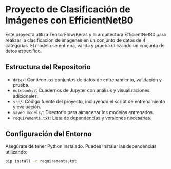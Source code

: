 # Proyecto de Clasificación de Imágenes con EfficientNetB0

Este proyecto utiliza TensorFlow/Keras y la arquitectura EfficientNetB0 para realizar la clasificación de imágenes en un conjunto de datos de 4 categorías. El modelo se entrena, valida y prueba utilizando un conjunto de datos específico.

## Estructura del Repositorio

- `data/`: Contiene los conjuntos de datos de entrenamiento, validación y prueba.
- `notebooks/`: Cuadernos de Jupyter con análisis y visualizaciones adicionales.
- `src/`: Código fuente del proyecto, incluyendo el script de entrenamiento y evaluación.
- `saved_models/`: Directorio para almacenar los modelos entrenados.
- `requirements.txt`: Lista de dependencias y versiones necesarias.

## Configuración del Entorno

Asegúrate de tener Python instalado. Puedes instalar las dependencias utilizando:

```bash
pip install -r requirements.txt
